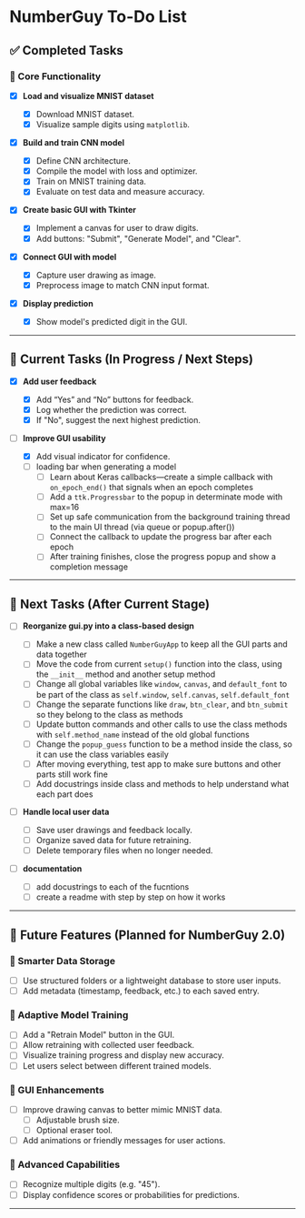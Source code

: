 # NumberGuy To-Do List

## ✅ Completed Tasks

### 🎯 Core Functionality

- [x] **Load and visualize MNIST dataset**

  - [x] Download MNIST dataset.
  - [x] Visualize sample digits using `matplotlib`.

- [x] **Build and train CNN model**

  - [x] Define CNN architecture.
  - [x] Compile the model with loss and optimizer.
  - [x] Train on MNIST training data.
  - [x] Evaluate on test data and measure accuracy.

- [x] **Create basic GUI with Tkinter**

  - [x] Implement a canvas for user to draw digits.
  - [x] Add buttons: "Submit", "Generate Model", and "Clear".

- [x] **Connect GUI with model**

  - [x] Capture user drawing as image.
  - [x] Preprocess image to match CNN input format.

- [x] **Display prediction**

  - [x] Show model's predicted digit in the GUI.

---

## 🔨 Current Tasks (In Progress / Next Steps)

- [x] **Add user feedback**

  - [x] Add “Yes” and “No” buttons for feedback.
  - [x] Log whether the prediction was correct.
  - [x] If "No", suggest the next highest prediction.

- [ ] **Improve GUI usability**

  - [x] Add visual indicator for confidence.
  - [ ] loading bar when generating a model
    - [ ] Learn about Keras callbacks—create a simple callback with `on_epoch_end()` that signals when an epoch completes
    - [ ] Add a `ttk.Progressbar` to the popup in determinate mode with max=16
    - [ ] Set up safe communication from the background training thread to the main UI thread (via queue or popup.after())
    - [ ] Connect the callback to update the progress bar after each epoch
    - [ ] After training finishes, close the progress popup and show a completion message

---

## 📌 Next Tasks (After Current Stage)

- [ ] **Reorganize gui.py into a class-based design**

  - [ ] Make a new class called `NumberGuyApp` to keep all the GUI parts and data together
  - [ ] Move the code from current `setup()` function into the class, using the `__init__` method and another setup method
  - [ ] Change all global variables like `window`, `canvas`, and `default_font` to be part of the class as `self.window`, `self.canvas`, `self.default_font`
  - [ ] Change the separate functions like `draw`, `btn_clear`, and `btn_submit` so they belong to the class as methods
  - [ ] Update button commands and other calls to use the class methods with `self.method_name` instead of the old global functions
  - [ ] Change the `popup_guess` function to be a method inside the class, so it can use the class variables easily
  - [ ] After moving everything, test app to make sure buttons and other parts still work fine
  - [ ] Add docustrings inside class and methods to help understand what each part does

- [ ] **Handle local user data**

  - [ ] Save user drawings and feedback locally.
  - [ ] Organize saved data for future retraining.
  - [ ] Delete temporary files when no longer needed.

- [ ] **documentation**

  - [ ] add docustrings to each of the fucntions
  - [ ] create a readme with step by step on how it works

---

## 🚀 Future Features (Planned for NumberGuy 2.0)

### 📁 Smarter Data Storage

- [ ] Use structured folders or a lightweight database to store user inputs.
- [ ] Add metadata (timestamp, feedback, etc.) to each saved entry.

### 🔁 Adaptive Model Training

- [ ] Add a "Retrain Model" button in the GUI.
- [ ] Allow retraining with collected user feedback.
- [ ] Visualize training progress and display new accuracy.
- [ ] Let users select between different trained models.

### 🧽 GUI Enhancements

- [ ] Improve drawing canvas to better mimic MNIST data.
  - [ ] Adjustable brush size.
  - [ ] Optional eraser tool.
- [ ] Add animations or friendly messages for user actions.

### 🔢 Advanced Capabilities

- [ ] Recognize multiple digits (e.g. "45").
- [ ] Display confidence scores or probabilities for predictions.

---
